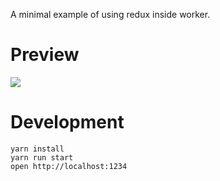 A minimal example of using redux inside worker.

# Preview
![](https://i.imgur.com/nZG7A1I.png)

# Development
```
yarn install
yarn run start
open http://localhost:1234
```